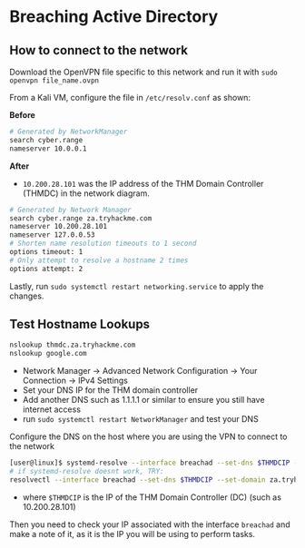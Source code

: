 # Breaching Active Directory

## How to connect to the network

Download the OpenVPN file specific to this network and run it with `sudo openvpn file_name.ovpn`

From a Kali VM, configure the file in `/etc/resolv.conf` as shown:

**Before**

```bash
# Generated by NetworkManager
search cyber.range
nameserver 10.0.0.1
```

**After**

* `10.200.28.101` was the IP address of the THM Domain Controller (THMDC) in the network diagram.

```bash
# Generated by Network Manager
search cyber.range za.tryhackme.com
nameserver 10.200.28.101
nameserver 127.0.0.53
# Shorten name resolution timeouts to 1 second
options timeout: 1
# Only attempt to resolve a hostname 2 times
options attempt: 2
```

Lastly, run `sudo systemctl restart networking.service` to apply the changes.

## Test Hostname Lookups

```bash
nslookup thmdc.za.tryhackme.com
nslookup google.com
```

* Network Manager -> Advanced Network Configuration -> Your Connection -> IPv4 Settings
* Set your DNS IP for the THM domain controller
* Add another DNS such as 1.1.1.1 or similar to ensure you still have internet access
* run `sudo systemctl restart NetworkManager` and test your DNS


Configure the DNS on the host where you are using the VPN to connect to the network

```bash
[user@linux]$ systemd-resolve --interface breachad --set-dns $THMDCIP --set-domain za.tryhackme.com
# if systemd-resolve doesnt work, TRY:
resolvectl --interface breachad --set-dns $THMDCIP --set-domain za.tryhackme.com
```

* where `$THMDCIP` is the IP of the THM Domain Controller (DC) (such as 10.200.28.101)

Then you need to check your IP associated with the interface `breachad` and make a note of it, as it is the IP you will be using to perform tasks.